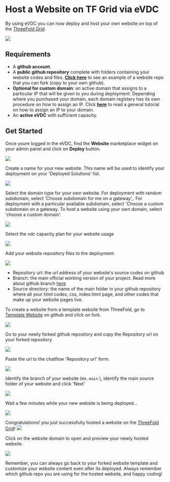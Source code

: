 # Host a Website on TF Grid via eVDC

By using eVDC you can now deploy and host your own website on top of the [ThreeFold Grid](threefold__threefold_grid).

![](cloud__website_preview.png  )

## Requirements

- A **github account**.
- A **public github repository** complete with folders containing your website codes and files. [**Click here**](https://github.com/threefoldfoundation/website_example) to see an example of a website repo that you can fork (copy to your own github).
- **Optional for custom domain**: an active domain that assigns to a particular IP that will be given to you during deployment. Depending where you purchased your domain, each domain registery has its own procedure on how to assign an IP. Click [**here**](https://www.hostmysite.com/support/cpanel/dns/domain_point/) to read a general tutorial on how to assign an IP to your domain.
- An **active eVDC** with sufficient capacity.

## Get Started

Once youre logged in the eVDC, find the **Website** marketplace widget on your admin panel and click on **Deploy** button.

![](cloud__website_startnew.png  )

Create a name for your new website. This name will be used to identify your deployment on your 'Deployed Solutions' list.

![](cloud__website_name.png  )

Select the domain type for your own website. For deployment with random subdomain, select 'Choose subdomain for me on a gateway',. For deployment with a particular available subdomain, select 'Choose a custom subdomain on a gateway. To host a website using your own domain, select 'choose a custom domain'.

![](cloud__website_domain.png  )

Select the vdc capacity plan for your website usage

![](cloud__website_capacity.png  )

Add your website repository files to the deployment.

![](cloud__website_identify.png  )

- Repository url: the url address of your website's source codes on github
- Branch: the main official working version of your project. Read more about github branch [here](https://docs.github.com/en/github/collaborating-with-issues-and-pull-requests/about-branches)
- Source directory: the name of the main folder in your github repository where all your html codes, css, index.html page, and other codes that make up your website pages live.

To create a website from a template website from ThreeFold, go to [Template Website](https://github.com/threefoldfoundation/website_example) on github and click on fork.

![](cloud__website_fork.png  )

Go to your newly forked github repository and copy the Repository url on your forked repository

![](cloud__website_copy.png  )

Paste the url to the chatflow 'Repository url' form.

![](cloud__website_paste.png  )

Identify the branch of your website (ex. `main` ), identify the main source folder of your website and click 'Next'

![](cloud__website_identify.png  )

Wait a few minutes while your new website is being deployed...

![](cloud__website_deploy.png  )

Congratulations! you just successfully hosted a website on the [ThreeFold Grid](threefold__threefold_grid)!
![](cloud__website_success.png  )

Click on the website domain to open and preview your newly hosted website.

![](cloud__website_preview.png  )

Remember, you can always go back to your forked website template and customize your website content even after its deployed. Always remember which github repo you are using for the hosted website, and happy coding!
